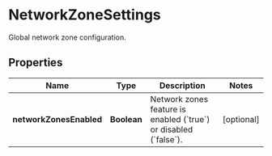 

# NetworkZoneSettings

Global network zone configuration.

## Properties

| Name | Type | Description | Notes |
|------------ | ------------- | ------------- | -------------|
|**networkZonesEnabled** | **Boolean** | Network zones feature is enabled (&#x60;true&#x60;) or disabled (&#x60;false&#x60;). |  [optional] |



